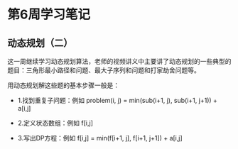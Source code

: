 # 第6周学习笔记



## 动态规划（二）



这一周继续学习动态规划算法，老师的视频讲义中主要讲了动态规划的一些典型的题目：三角形最小路径和问题、最大子序列和问题和打家劫舍问题等。


用动态规划解这些题的基本步骤一般是：

- 1.找到重复子问题：例如 problem(i, j) = min(sub(i+1, j), sub(i+1, j+1)) + a[i,j]


- 2.定义状态数组：例如 f[i,j]


- 3.写出DP方程：例如 f[i,j] = min(f[i+1, j], f[i+1, j+1]) + a[i,j]
